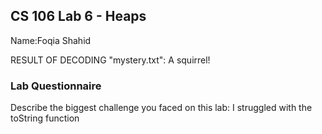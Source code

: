 ## CS 106 Lab 6 - Heaps

Name:Foqia Shahid	

RESULT OF DECODING "mystery.txt":
A squirrel!

### Lab Questionnaire
Describe the biggest challenge you faced on this lab: I struggled with the toString function
